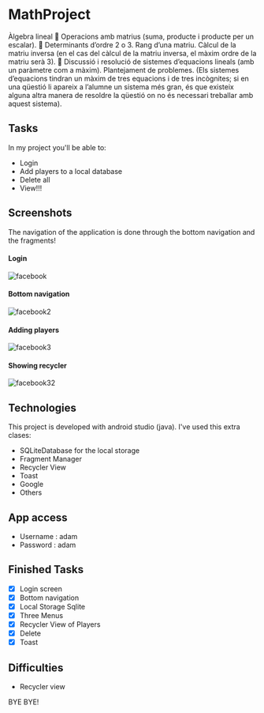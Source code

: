 # MathProject


Àlgebra lineal
 Operacions amb matrius (suma, producte i producte per un escalar).
 Determinants d’ordre 2 o 3. Rang d’una matriu. Càlcul de la matriu inversa (en el cas
del càlcul de la matriu inversa, el màxim ordre de la matriu serà 3).
 Discussió i resolució de sistemes d’equacions lineals (amb un paràmetre com a
màxim). Plantejament de problemes. (Els sistemes d’equacions tindran un màxim de
tres equacions i de tres incògnites; si en una qüestió li apareix a l’alumne un sistema
més gran, és que existeix alguna altra manera de resoldre la qüestió on no és
necessari treballar amb aquest sistema).

## Tasks
In my project you'll be able to:
* Login
* Add players to a local database
* Delete all
* View!!!

## Screenshots

The navigation of the application is done through the bottom navigation and the fragments!

#### Login

![facebook](https://user-images.githubusercontent.com/58786408/140085996-1a6138ac-4c96-43e1-82d9-c6ed4f4065d8.png)


#### Bottom navigation

![facebook2](https://user-images.githubusercontent.com/58786408/140086021-4798043a-0f2e-4341-af5d-df3a372e5dc5.png)

#### Adding players

![facebook3](https://user-images.githubusercontent.com/58786408/140086048-bca5b12b-b262-4176-be93-04fc4dd6b6a0.png)

#### Showing recycler

![facebook32](https://user-images.githubusercontent.com/58786408/140086069-8d400a9a-1af2-48a9-a3e3-de027a6e6fa5.png)

## Technologies
This project is developed with android studio (java).
I've used this extra clases:

* SQLiteDatabase for the local storage
* Fragment Manager
* Recycler View
* Toast
* Google
* Others


## App access
* Username : adam
* Password : adam


## Finished Tasks
- [x] Login screen
- [x] Bottom navigation
- [x] Local Storage Sqlite
- [x] Three Menus
- [x] Recycler View of Players
- [x] Delete
- [x] Toast

## Difficulties

- Recycler view

BYE BYE!
